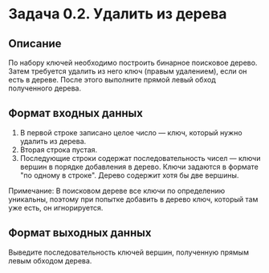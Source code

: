 # Задача 0.2. Удалить из дерева

## Описание

По набору ключей необходимо построить бинарное поисковое дерево. Затем требуется удалить из него ключ (правым удалением), если он есть в дереве. После этого выполните прямой левый обход полученного дерева.

## Формат входных данных

1. В первой строке записано целое число — ключ, который нужно удалить из дерева.
2. Вторая строка пустая.
3. Последующие строки содержат последовательность чисел — ключи вершин в порядке добавления в дерево. Ключи задаются в формате "по одному в строке". Дерево содержит хотя бы две вершины.

Примечание: В поисковом дереве все ключи по определению уникальны, поэтому при попытке добавить в дерево ключ, который там уже есть, он игнорируется.

## Формат выходных данных

Выведите последовательность ключей вершин, полученную прямым левым обходом дерева.